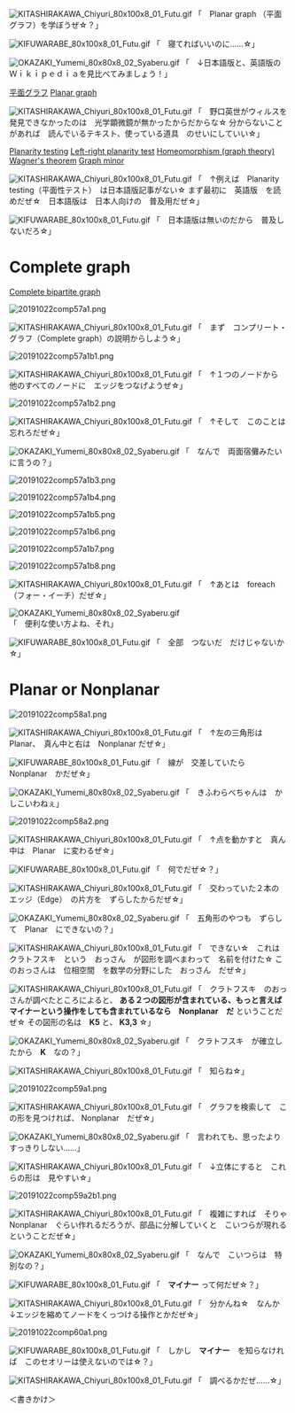 ![KITASHIRAKAWA_Chiyuri_80x100x8_01_Futu.gif](https://crieit.now.sh/upload_images/3da2d4690cf2c3f101c5cbc0e48729f55dae67179f16f.gif)
「　Planar graph （平面グラフ）を学ぼうぜ☆？」

![KIFUWARABE_80x100x8_01_Futu.gif](https://crieit.now.sh/upload_images/5ac9fa3b390b658160717a7c1ef5008a5dae67368c43c.gif)
「　寝てればいいのに……☆」

![OKAZAKI_Yumemi_80x80x8_02_Syaberu.gif](https://crieit.now.sh/upload_images/058791c2dd4c1604ce1bd9ec26d490ae5dae67493959d.gif)
「　↓日本語版と、英語版のＷｉｋｉｐｅｄｉａを見比べてみましょう！」

[平面グラフ](https://ja.wikipedia.org/wiki/平面グラフ)
[Planar graph](https://en.wikipedia.org/wiki/Planar_graph)

![KITASHIRAKAWA_Chiyuri_80x100x8_01_Futu.gif](https://crieit.now.sh/upload_images/3da2d4690cf2c3f101c5cbc0e48729f55dae67179f16f.gif)
「　野口英世がウィルスを発見できなかったのは　光学顕微鏡が無かったからだからな☆
分からないことがあれば　読んでいるテキスト、使っている道具　のせいにしていい☆」

[Planarity testing](https://en.wikipedia.org/wiki/Planarity_testing)
[Left-right planarity test](https://en.wikipedia.org/wiki/Left-right_planarity_test)
[Homeomorphism (graph theory)](https://en.wikipedia.org/wiki/Homeomorphism_%28graph_theory%29#Subdivision_and_smoothing)
[Wagner's theorem](https://en.wikipedia.org/wiki/Wagner's_theorem)
[Graph minor](https://en.wikipedia.org/wiki/Graph_minor)

![KITASHIRAKAWA_Chiyuri_80x100x8_01_Futu.gif](https://crieit.now.sh/upload_images/3da2d4690cf2c3f101c5cbc0e48729f55dae67179f16f.gif)
「　↑例えば　Planarity testing（平面性テスト）　は日本語版記事がない☆
まず最初に　英語版　を読めだぜ☆　日本語版は　日本人向けの　普及用だぜ☆」

![KIFUWARABE_80x100x8_01_Futu.gif](https://crieit.now.sh/upload_images/5ac9fa3b390b658160717a7c1ef5008a5dae67368c43c.gif)
「　日本語版は無いのだから　普及しないだろ☆」

# Complete graph

[Complete bipartite graph](https://en.wikipedia.org/wiki/Complete_bipartite_graph)

![20191022comp57a1.png](https://crieit.now.sh/upload_images/96880cf9ab5c182ed581a8d92abd4f485dae6cd5a2464.png)

![KITASHIRAKAWA_Chiyuri_80x100x8_01_Futu.gif](https://crieit.now.sh/upload_images/3da2d4690cf2c3f101c5cbc0e48729f55dae67179f16f.gif)
「　まず　コンプリート・グラフ（Complete graph）の説明からしよう☆」

![20191022comp57a1b1.png](https://crieit.now.sh/upload_images/81880c15e79b62becf05e07db11b35155dae6d4a53790.png)

![KITASHIRAKAWA_Chiyuri_80x100x8_01_Futu.gif](https://crieit.now.sh/upload_images/3da2d4690cf2c3f101c5cbc0e48729f55dae67179f16f.gif)
「　↑１つのノードから　他のすべてのノードに　エッジをつなげようぜ☆」

![20191022comp57a1b2.png](https://crieit.now.sh/upload_images/1951ef3eef420d8592d68a51c2e0af5c5dae6ee2a6f3b.png)

![KITASHIRAKAWA_Chiyuri_80x100x8_01_Futu.gif](https://crieit.now.sh/upload_images/3da2d4690cf2c3f101c5cbc0e48729f55dae67179f16f.gif)
「　↑そして　このことは忘れろだぜ☆」

![OKAZAKI_Yumemi_80x80x8_02_Syaberu.gif](https://crieit.now.sh/upload_images/058791c2dd4c1604ce1bd9ec26d490ae5dae67493959d.gif)
「　なんで　両面宿儺みたいに言うの？」

![20191022comp57a1b3.png](https://crieit.now.sh/upload_images/698c0f46d815f255ef8ce147536f71fb5dae9d1e3625d.png)

![20191022comp57a1b4.png](https://crieit.now.sh/upload_images/5b974938fd53ee7d1941cca3d419bf9e5dae9d5541453.png)

![20191022comp57a1b5.png](https://crieit.now.sh/upload_images/735e87ec5389e66e974f03ff6522414f5dae9d7f9c152.png)

![20191022comp57a1b6.png](https://crieit.now.sh/upload_images/98d73e2a7399885aeeeca263368f22695dae9d9e5246d.png)

![20191022comp57a1b7.png](https://crieit.now.sh/upload_images/770031475b951f20b192846dd0d387cf5dae9dc51e873.png)

![20191022comp57a1b8.png](https://crieit.now.sh/upload_images/d19c11304c93f9190351745e5ab5f4185dae9dddebc87.png)

![KITASHIRAKAWA_Chiyuri_80x100x8_01_Futu.gif](https://crieit.now.sh/upload_images/3da2d4690cf2c3f101c5cbc0e48729f55dae67179f16f.gif)
「　↑あとは　foreach（フォー・イーチ）だぜ☆」

![OKAZAKI_Yumemi_80x80x8_02_Syaberu.gif](https://crieit.now.sh/upload_images/058791c2dd4c1604ce1bd9ec26d490ae5dae67493959d.gif)
「　便利な使い方よね、それ」

![KIFUWARABE_80x100x8_01_Futu.gif](https://crieit.now.sh/upload_images/5ac9fa3b390b658160717a7c1ef5008a5dae67368c43c.gif)
「　全部　つないだ　だけじゃないか☆」

# Planar or Nonplanar

![20191022comp58a1.png](https://crieit.now.sh/upload_images/b48783b99ee302fffe3e905628ba04b15dae9f8e9efc6.png)

![KITASHIRAKAWA_Chiyuri_80x100x8_01_Futu.gif](https://crieit.now.sh/upload_images/3da2d4690cf2c3f101c5cbc0e48729f55dae67179f16f.gif)
「　↑左の三角形は　Planar、　真ん中と右は　Nonplanar だぜ☆」

![KIFUWARABE_80x100x8_01_Futu.gif](https://crieit.now.sh/upload_images/5ac9fa3b390b658160717a7c1ef5008a5dae67368c43c.gif)
「　線が　交差していたら　Nonplanar　かだぜ☆」

![OKAZAKI_Yumemi_80x80x8_02_Syaberu.gif](https://crieit.now.sh/upload_images/058791c2dd4c1604ce1bd9ec26d490ae5dae67493959d.gif)
「　きふわらべちゃんは　かしこいわねぇ」

![20191022comp58a2.png](https://crieit.now.sh/upload_images/9464669b13095f6620169c9029f2f7965daea085191ec.png)

![KITASHIRAKAWA_Chiyuri_80x100x8_01_Futu.gif](https://crieit.now.sh/upload_images/3da2d4690cf2c3f101c5cbc0e48729f55dae67179f16f.gif)
「　↑点を動かすと　真ん中は　Planar　に変わるぜ☆」

![KIFUWARABE_80x100x8_01_Futu.gif](https://crieit.now.sh/upload_images/5ac9fa3b390b658160717a7c1ef5008a5dae67368c43c.gif)
「　何でだぜ☆？」

![KITASHIRAKAWA_Chiyuri_80x100x8_01_Futu.gif](https://crieit.now.sh/upload_images/3da2d4690cf2c3f101c5cbc0e48729f55dae67179f16f.gif)
「　交わっていた２本の　エッジ（Edge）　の片方を　ずらしたからだぜ☆」

![OKAZAKI_Yumemi_80x80x8_02_Syaberu.gif](https://crieit.now.sh/upload_images/058791c2dd4c1604ce1bd9ec26d490ae5dae67493959d.gif)
「　五角形のやつも　ずらして　Planar　にできないの？」

![KITASHIRAKAWA_Chiyuri_80x100x8_01_Futu.gif](https://crieit.now.sh/upload_images/3da2d4690cf2c3f101c5cbc0e48729f55dae67179f16f.gif)
「　できない☆　これは　クラトフスキ　という　おっさん　が図形を調べまわって　名前を付けた☆
このおっさんは　位相空間　を数学の分野にした　おっさん　だぜ☆」

![KITASHIRAKAWA_Chiyuri_80x100x8_01_Futu.gif](https://crieit.now.sh/upload_images/3da2d4690cf2c3f101c5cbc0e48729f55dae67179f16f.gif)
「　クラトフスキ　のおっさんが調べたところによると、
**ある２つの図形が含まれている、もっと言えばマイナーという操作をしても含まれているなら　Nonplanar　だ** ということだぜ☆
その図形の名は　**K5** と、 **K3,3** ☆」

![OKAZAKI_Yumemi_80x80x8_02_Syaberu.gif](https://crieit.now.sh/upload_images/058791c2dd4c1604ce1bd9ec26d490ae5dae67493959d.gif)
「　クラトフスキ　が確立したから　**K**　なの？」

![KITASHIRAKAWA_Chiyuri_80x100x8_01_Futu.gif](https://crieit.now.sh/upload_images/3da2d4690cf2c3f101c5cbc0e48729f55dae67179f16f.gif)
「　知らね☆」

![20191022comp59a1.png](https://crieit.now.sh/upload_images/335690d030f4d2ddecdf334c450a84fa5daea56593ce1.png)

![KITASHIRAKAWA_Chiyuri_80x100x8_01_Futu.gif](https://crieit.now.sh/upload_images/3da2d4690cf2c3f101c5cbc0e48729f55dae67179f16f.gif)
「　グラフを検索して　この形を見つければ、 Nonplanar　だぜ☆」

![OKAZAKI_Yumemi_80x80x8_02_Syaberu.gif](https://crieit.now.sh/upload_images/058791c2dd4c1604ce1bd9ec26d490ae5dae67493959d.gif)
「　言われても、思ったより　すっきりしない……」

![KITASHIRAKAWA_Chiyuri_80x100x8_01_Futu.gif](https://crieit.now.sh/upload_images/3da2d4690cf2c3f101c5cbc0e48729f55dae67179f16f.gif)
「　↓立体にすると　これらの形は　見やすい☆」

![20191022comp59a2b1.png](https://crieit.now.sh/upload_images/0655fafccefcef2a837e45dc79c04f865daea833de0b0.png)

![KITASHIRAKAWA_Chiyuri_80x100x8_01_Futu.gif](https://crieit.now.sh/upload_images/3da2d4690cf2c3f101c5cbc0e48729f55dae67179f16f.gif)
「　複雑にすれば　そりゃ　Nonplanar　ぐらい作れるだろうが、部品に分解していくと　こいつらが現れるということだぜ☆」

![OKAZAKI_Yumemi_80x80x8_02_Syaberu.gif](https://crieit.now.sh/upload_images/058791c2dd4c1604ce1bd9ec26d490ae5dae67493959d.gif)
「　なんで　こいつらは　特別なの？」

![KIFUWARABE_80x100x8_01_Futu.gif](https://crieit.now.sh/upload_images/5ac9fa3b390b658160717a7c1ef5008a5dae67368c43c.gif)
「　**マイナー** って何だぜ☆？」

![KITASHIRAKAWA_Chiyuri_80x100x8_01_Futu.gif](https://crieit.now.sh/upload_images/3da2d4690cf2c3f101c5cbc0e48729f55dae67179f16f.gif)
「　分かんね☆　なんか　↓エッジを縮めてノードをくっつける操作とかだぜ☆」

![20191022comp60a1.png](https://crieit.now.sh/upload_images/40590bab613c3b1d24d8ea798fc1a8ae5daeb0fb4024e.png)

![KIFUWARABE_80x100x8_01_Futu.gif](https://crieit.now.sh/upload_images/5ac9fa3b390b658160717a7c1ef5008a5dae67368c43c.gif)
「　しかし　**マイナー**　を知らなければ　このセオリーは使えないのでは☆？」

![KITASHIRAKAWA_Chiyuri_80x100x8_01_Futu.gif](https://crieit.now.sh/upload_images/3da2d4690cf2c3f101c5cbc0e48729f55dae67179f16f.gif)
「　調べるかだぜ……☆」

＜書きかけ＞

